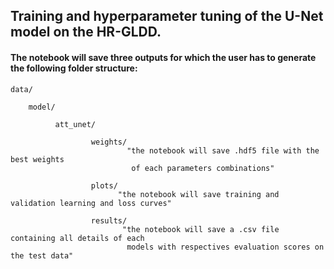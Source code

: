 ## Training and hyperparameter tuning of the U-Net model on the HR-GLDD.

#### The notebook will save three outputs for which the user has to generate the following folder structure:

    data/
    
        model/
    
              att_unet/
          
                      weights/
                              "the notebook will save .hdf5 file with the best weights 
                               of each parameters combinations"

                      plots/
                            "the notebook will save training and validation learning and loss curves"

                      results/
                             "the notebook will save a .csv file containing all details of each 
                              models with respectives evaluation scores on the test data"           

